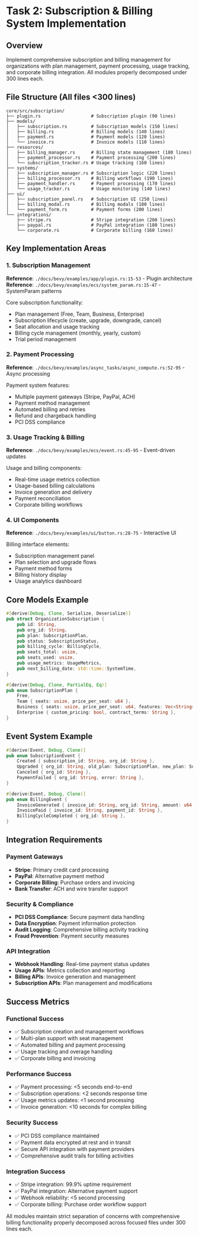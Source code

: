 # Task 2: Subscription & Billing System Implementation

## Overview
Implement comprehensive subscription and billing management for organizations with plan management, payment processing, usage tracking, and corporate billing integration. All modules properly decomposed under 300 lines each.

## File Structure (All files <300 lines)

```
core/src/subscription/
├── plugin.rs                   # Subscription plugin (90 lines)
├── models/
│   ├── subscription.rs         # Subscription models (150 lines)
│   ├── billing.rs              # Billing models (140 lines)
│   ├── payment.rs              # Payment models (120 lines)
│   └── invoice.rs              # Invoice models (110 lines)
├── resources/
│   ├── billing_manager.rs      # Billing state management (180 lines)
│   ├── payment_processor.rs    # Payment processing (200 lines)
│   └── subscription_tracker.rs # Usage tracking (160 lines)
├── systems/
│   ├── subscription_manager.rs # Subscription logic (220 lines)
│   ├── billing_processor.rs    # Billing workflows (190 lines)
│   ├── payment_handler.rs      # Payment processing (170 lines)
│   └── usage_tracker.rs        # Usage monitoring (140 lines)
├── ui/
│   ├── subscription_panel.rs   # Subscription UI (250 lines)
│   ├── billing_modal.rs        # Billing modals (180 lines)
│   └── payment_form.rs         # Payment forms (200 lines)
└── integrations/
    ├── stripe.rs               # Stripe integration (200 lines)
    ├── paypal.rs               # PayPal integration (180 lines)
    └── corporate.rs            # Corporate billing (160 lines)
```

## Key Implementation Areas

### 1. Subscription Management
**Reference**: `./docs/bevy/examples/app/plugin.rs:15-53` - Plugin architecture
**Reference**: `./docs/bevy/examples/ecs/system_param.rs:15-47` - SystemParam patterns

Core subscription functionality:
- Plan management (Free, Team, Business, Enterprise)
- Subscription lifecycle (create, upgrade, downgrade, cancel)
- Seat allocation and usage tracking
- Billing cycle management (monthly, yearly, custom)
- Trial period management

### 2. Payment Processing
**Reference**: `./docs/bevy/examples/async_tasks/async_compute.rs:52-95` - Async processing

Payment system features:
- Multiple payment gateways (Stripe, PayPal, ACH)
- Payment method management
- Automated billing and retries
- Refund and chargeback handling
- PCI DSS compliance

### 3. Usage Tracking & Billing
**Reference**: `./docs/bevy/examples/ecs/event.rs:45-95` - Event-driven updates

Usage and billing components:
- Real-time usage metrics collection
- Usage-based billing calculations
- Invoice generation and delivery
- Payment reconciliation
- Corporate billing workflows

### 4. UI Components
**Reference**: `./docs/bevy/examples/ui/button.rs:28-75` - Interactive UI

Billing interface elements:
- Subscription management panel
- Plan selection and upgrade flows
- Payment method forms
- Billing history display
- Usage analytics dashboard

## Core Models Example

```rust
#[derive(Debug, Clone, Serialize, Deserialize)]
pub struct OrganizationSubscription {
    pub id: String,
    pub org_id: String,
    pub plan: SubscriptionPlan,
    pub status: SubscriptionStatus,
    pub billing_cycle: BillingCycle,
    pub seats_total: usize,
    pub seats_used: usize,
    pub usage_metrics: UsageMetrics,
    pub next_billing_date: std::time::SystemTime,
}

#[derive(Debug, Clone, PartialEq, Eq)]
pub enum SubscriptionPlan {
    Free,
    Team { seats: usize, price_per_seat: u64 },
    Business { seats: usize, price_per_seat: u64, features: Vec<String> },
    Enterprise { custom_pricing: bool, contract_terms: String },
}
```

## Event System Example

```rust
#[derive(Event, Debug, Clone)]
pub enum SubscriptionEvent {
    Created { subscription_id: String, org_id: String },
    Upgraded { org_id: String, old_plan: SubscriptionPlan, new_plan: SubscriptionPlan },
    Canceled { org_id: String },
    PaymentFailed { org_id: String, error: String },
}

#[derive(Event, Debug, Clone)]  
pub enum BillingEvent {
    InvoiceGenerated { invoice_id: String, org_id: String, amount: u64 },
    InvoicePaid { invoice_id: String, payment_id: String },
    BillingCycleCompleted { org_id: String },
}
```

## Integration Requirements

### Payment Gateways
- **Stripe**: Primary credit card processing
- **PayPal**: Alternative payment method
- **Corporate Billing**: Purchase orders and invoicing
- **Bank Transfer**: ACH and wire transfer support

### Security & Compliance
- **PCI DSS Compliance**: Secure payment data handling
- **Data Encryption**: Payment information protection
- **Audit Logging**: Comprehensive billing activity tracking
- **Fraud Prevention**: Payment security measures

### API Integration
- **Webhook Handling**: Real-time payment status updates
- **Usage APIs**: Metrics collection and reporting
- **Billing APIs**: Invoice generation and management
- **Subscription APIs**: Plan management and modifications

## Success Metrics

### Functional Success
- ✅ Subscription creation and management workflows
- ✅ Multi-plan support with seat management
- ✅ Automated billing and payment processing
- ✅ Usage tracking and overage handling
- ✅ Corporate billing and invoicing

### Performance Success
- ✅ Payment processing: <5 seconds end-to-end
- ✅ Subscription operations: <2 seconds response time
- ✅ Usage metrics updates: <1 second processing
- ✅ Invoice generation: <10 seconds for complex billing

### Security Success
- ✅ PCI DSS compliance maintained
- ✅ Payment data encrypted at rest and in transit
- ✅ Secure API integration with payment providers
- ✅ Comprehensive audit trails for billing activities

### Integration Success
- ✅ Stripe integration: 99.9% uptime requirement
- ✅ PayPal integration: Alternative payment support
- ✅ Webhook reliability: <5 second processing
- ✅ Corporate billing: Purchase order workflow support

All modules maintain strict separation of concerns with comprehensive billing functionality properly decomposed across focused files under 300 lines each.